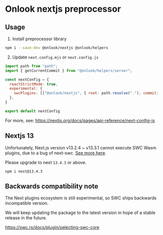 # Onlook nextjs preprocessor

## Usage

1. Install preprocessor library

```bash
npm i --save-dev @onlook/nextjs @onlook/helpers
```

2. Update `next.config.mjs` or `next.config.js`

```js
import path from "path";
import { getCurrentCommit } from "@onlook/helpers/server";

const nextConfig = {
  reactStrictMode: true,
  experimental: {
    swcPlugins: [["@onlook/nextjs", { root: path.resolve("."), commit: getCurrentCommit() }]],
  },
}

export default nextConfig
```

For more, see: https://nextjs.org/docs/pages/api-reference/next-config-js


## Nextjs 13

Unfortunately, Next.js version v13.2.4 ~ v13.3.1 cannot execute SWC Wasm plugins, due to a bug of next-swc. [See more here](https://github.com/vercel/next.js/issues/46989#issuecomment-1486989081). 

Please upgrade to next `13.4.3` or above.

```
npm i next@13.4.3
```

## Backwards compatibility note

The Next plugins ecosystem is still experimental, so SWC ships backwards incompatible version. 

We will keep updating the package to the latest version in hope of a stable release in the future. 

https://swc.rs/docs/plugin/selecting-swc-core